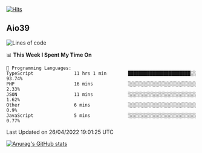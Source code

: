 [![Hits](https://hits.seeyoufarm.com/api/count/incr/badge.svg?url=https%3A%2F%2Fgithub.com%2Faio39&count_bg=%2339C5BB&title_bg=%23555555&icon=&icon_color=%23E7E7E7&title=hits&edge_flat=false)](https://hits.seeyoufarm.com)

## Aio39

<!--START_SECTION:waka-->
![Lines of code](https://img.shields.io/badge/From%20Hello%20World%20I%27ve%20Written-1%20Million%20lines%20of%20code-blue)

📊 **This Week I Spent My Time On** 

```text
💬 Programming Languages: 
TypeScript               11 hrs 1 min        ███████████████████████░░   93.74% 
PHP                      16 mins             ░░░░░░░░░░░░░░░░░░░░░░░░░   2.33% 
JSON                     11 mins             ░░░░░░░░░░░░░░░░░░░░░░░░░   1.62% 
Other                    6 mins              ░░░░░░░░░░░░░░░░░░░░░░░░░   0.9% 
JavaScript               5 mins              ░░░░░░░░░░░░░░░░░░░░░░░░░   0.77%

```


 Last Updated on 26/04/2022 19:01:25 UTC
<!--END_SECTION:waka-->
[![Anurag's GitHub stats](https://github-readme-stats.vercel.app/api?username=aio39)](https://github.com/anuraghazra/github-readme-stats)

<!--
**aio39/aio39** is a ✨ _special_ ✨ repository because its `README.md` (this file) appears on your GitHub profile.

Here are some ideas to get you started:

- 🔭 I’m currently working on ...
- 🌱 I’m currently learning ...
- 👯 I’m looking to collaborate on ...
- 🤔 I’m looking for help with ...
- 💬 Ask me about ...
- 📫 How to reach me: ...
- 😄 Pronouns: ...
- ⚡ Fun fact: ...
-->
